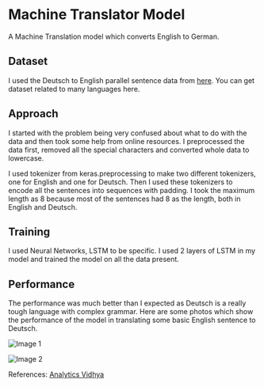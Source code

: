 # Machine Translator Model
A Machine Translation model which converts English to German. 

## Dataset
I used the Deutsch to English parallel sentence data from [here](http://www.manythings.org/anki/). You can get dataset related to many languages here.

## Approach
I started with the problem being very confused about what to do with the data and then took some help from online resources. 
I preprocessed the data first, removed all the special characters and converted whole data to lowercase. 

I used tokenizer from keras.preprocessing to make two different tokenizers, one for English and one for Deutsch. Then I used these tokenizers to encode all the sentences into sequences with padding. I took the maximum length as 8 because most of the sentences had 8 as the length, both in English and Deutsch. 

## Training
I used Neural Networks, LSTM to be specific. I used 2 layers of LSTM in my model and trained the model on all the data present. 

## Performance
The performance was much better than I expected as Deutsch is a really tough language with complex grammar. 
Here are some photos which show the performance of the model in translating some basic English sentence to Deutsch. 

![Image 1](https://github.com/ishantjuyal/Translator/blob/master/English%20to%20German%20Translator/Image%201.png)

![Image 2](https://github.com/ishantjuyal/Translator/blob/master/English%20to%20German%20Translator/Image%202.png)

References:
[Analytics Vidhya](https://www.analyticsvidhya.com/blog/2019/01/neural-machine-translation-keras/)
